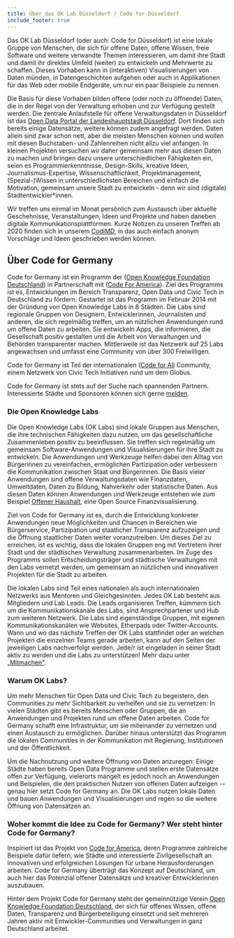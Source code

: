```yaml
---
title: Über das OK Lab Düsseldorf / Code for Düsseldorf
include_footer: true
---
```


Das OK Lab Düsseldorf (oder auch: Code for Düsseldorf) ist eine lokale Gruppe von Menschen, die sich für offene Daten, offene Wissen, freie Software und weitere verwandte Themen interessieren, um damit ihre Stadt und damit ihr direktes Umfeld (weiter) zu entwickeln und Mehrwerte zu schaffen. Dieses Vorhaben kann in (interaktiven) Visualisierungen von Daten münden, in Datengeschichten aufgehen oder auch in Applikationen für das Web oder mobile Endgeräte, um nur ein paar Beispiele zu nennen.

Die Basis für diese Vorhaben bilden offene (oder noch zu öffnende) Daten, die in der Regel von der Verwaltung erhoben und zur Verfügung gestellt werden. Die zentrale Anlaufstelle für offene Verwaltungsdaten in Düsseldorf ist das <a href="https://opendata.duesseldorf.de" target="_blank">Open Data Portal der Landeshauptstadt Düsseldorf</a>. Dort finden sich bereits einige Datensätze, weitere können zudem angefragt werden. Daten allein sind zwar schon nett, aber die meisten Menschen können und wollen mit diesen Buchstaben- und Zahlenreihen nicht allzu viel anfangen. In kleinen Projekten versuchen wir daher gemeinsam mehr aus diesen Daten zu machen und bringen dazu unsere unterschiedlichen Fähigkeiten ein, seien es Programmierkenntnisse, Design-Skills, kreative Ideen, Journalismus-Expertise, Wissenschaftlichkeit, Projektmanagement, (Spezial-)Wissen in unterschiedlichsten Bereichen und einfach die Motivation, gemeinsam unsere Stadt zu entwickeln - denn wir sind (digitale) Stadtentwickler\*innen.

Wir treffen uns einmal im Monat persönlich zum Austausch über aktuelle Geschehnisse, Veranstaltungen, Ideen und Projekte und haben daneben digitale Kommunikationsplattformen. Kurze Notizen zu unseren Treffen ab 2020 finden sich in unserem <a href="https://hackmd.okfn.de/tNYYAwuISH2xJNGQdR6dCA" target="_blank">CodiMD</a>, in das auch einfach anonym Vorschläge und Ideen geschrieben werden können.

## Über Code for Germany

Code for Germany ist ein Programm der (<a href="https://okfn.de" target="_blank">Open Knowledge Foundation
Deutschland</a>) in Partnerschaft mit (<a href="https://www.codeforamerica.org" target="_blank">Code For
America</a>). Ziel des Programms ist es,
Entwicklungen im Bereich Transparenz, Open Data und Civic Tech in
Deutschland zu fördern.
Gestartet ist das Programm im Februar 2014 mit der Gründung von Open
Knowledge Labs in 8 Städten. Die Labs sind regionale Gruppen von
Designern, Entwicklerinnen, Journalisten und anderen, die sich
regelmäßig treffen, um an nützlichen Anwendungen rund um offene Daten zu
arbeiten. Sie entwickeln Apps, die informieren, die Gesellschaft positiv
gestalten und die Arbeit von Verwaltungen und Behörden transparenter
machen. Mittlerweile ist das Netzwerk auf 25 Labs angewachsen und
umfasst eine Community von über 300 Freiwilligen.

Code for Germany ist Teil der internationalen (<a href="https://codeforall.org" target="_blank">Code for
All</a> Community, einem Netzwerk von Civic Tech
Initiativen rund um dem Globus.

Code for Germany ist stets auf der Suche nach spannenden Partnern. Interessierte
Städte und Sponsoren können sich gerne [melden](mailto:info@codefor.de).

### Die Open Knowledge Labs

Die Open Knowledge Labs (OK Labs) sind lokale Gruppen aus Menschen, die
ihre technischen Fähigkeiten dazu nutzen, um das gesellschaftliche
Zusammenleben positiv zu beeinflussen. Sie treffen sich regelmäßig um
gemeinsam Software-Anwendungen und Visualisierungen für ihre Stadt zu
entwickeln. Die Anwendungen und Werkzeuge helfen dabei den Alltag von
Bürgerinnen zu vereinfachen, ermöglichen Partizipation oder verbessern
die Kommunikation zwischen Staat und Bürgerinnen. Die Basis vieler
Anwendungen sind offene Verwaltungsdaten wie Finanzdaten, Umweltdaten,
Daten zu Bildung, Nahverkehr oder statistische Daten. Aus diesen Daten
können Anwendungen und Werkzeuge entstehen wie zum Beispiel <a href="https://offenerhaushalt.de" target="_blank">Offener Haushalt</a>, eine Open Source
Finanzvisualisierung.

Ziel von Code for Germany ist es, durch die Entwicklung konkreter
Anwendungen neue Möglichkeiten und Chancen in Bereichen wie
Bürgerservice, Partizipation und staatlicher Transparenz aufzuzeigen und
die Öffnung staatlicher Daten weiter voranzutreiben. Um dieses Ziel zu
erreichen, ist es wichtig, dass die lokalen Gruppen eng mit Vertretern
ihrer Stadt und der städtischen Verwaltung zusammenarbeiten. Im Zuge des
Programms sollen Entscheidungsträger und städtische Verwaltungen mit den
Labs vernetzt werden, um gemeinsam an nützlichen und innovativen
Projekten für die Stadt zu arbeiten.

Die lokalen Labs sind Teil eines nationalen als auch internationalen
Netzwerks aus Mentoren und Gleichgesinnten. Jedes OK Lab besteht aus
Mitgliedern und Lab Leads. Die Leads organisieren Treffen, kümmern sich
um die Kommunikationskanäle des Labs, sind Ansprechpartener und Hub zum
weiteren Netzwerk. Die Labs sind eigenständige Gruppen, mit eigenen
Kommunikationskanälen wie Websites, Etherpads oder Twitter-Accounts.
Wann und wo das nächste Treffen der OK Labs stattfindet oder an welchen
Projekten die einzelnen Teams gerade arbeiten, kann auf den Seiten der
jeweiligen Labs nachverfolgt werden. Jede/r ist eingeladen in seiner
Stadt aktiv zu werden und die Labs zu unterstützen! Mehr dazu unter
[„Mitmachen"](/mitmachen/).

### Warum OK Labs?

Um mehr Menschen für Open Data und Civic Tech zu begeistern, den
Communities zu mehr Sichtbarkeit zu verhelfen und sie zu vernetzen: In
vielen Städten gibt es bereits Menschen oder Gruppen, die an Anwendungen
und Projekten rund um offene Daten arbeiten. Code for Germany schafft
eine Infrastruktur, um sie miteinander zu vernetzen und einen Austausch
zu ermöglichen. Darüber hinaus unterstützt das Programm die lokalen
Communities in der Kommunikation mit Regierung, Institutionen und der
Öffentlichkeit.

Um die Nachnutzung und weitere Öffnung von Daten anzuregen: Einige
Städte haben bereits Open Data Programme und stellen erste Datensätze
offen zur Verfügung, vielerorts mangelt es jedoch noch an Anwendungen
und Beispielen, die den praktischen Nutzen von offenen Daten aufzeigen
-- genau hier setzt Code for Germany an. Die OK Labs nutzen lokale Daten
und bauen Anwendungen und Visualisierungen und regen so die weitere
Öffnung von Datensätzen an.

### Woher kommt die Idee zu Code for Germany? Wer steht hinter Code for Germany?

Inspiriert ist das Projekt von <a href="https://codeforamerica.org" target="_blank">Code for
America</a>, deren Programme zahlreiche
Beispiele dafür liefern, wie Städte und interessierte Zivilgesellschaft
an innovativen und erfolgreichen Lösungen für urbane Herausforderungen
arbeiten. Code for Germany überträgt das Konzept auf Deutschland, um
auch hier das Potenzial offener Datensätze und kreativer Entwicklerinnen
auszubauen.

Hinter dem Projekt Code for Germany steht der gemeinnützige Verein <a href="https://okfn.de" target="_blank">Open
Knowledge Foundation Deutschland</a>, der sich für offenes
Wissen, offene Daten, Transparenz und Bürgerbeteiligung einsetzt und
seit mehreren Jahren aktiv mit Entwickler-Communities und Verwaltungen
in ganz Deutschland arbeitet.
